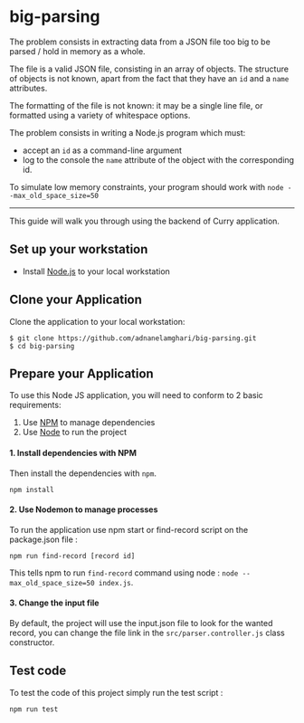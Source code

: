 # big-parsing

The problem consists in extracting data from a JSON file too big to be parsed / hold in memory as a whole.

The file is a valid JSON file, consisting in an array of objects. The structure of objects is not known, apart from the
fact that they have an `id` and a `name` attributes.

The formatting of the file is not known: it may be a single line file, or formatted using a variety of whitespace
options.

The problem consists in writing a Node.js program which must:

- accept an `id` as a command-line argument
- log to the console the `name` attribute of the object with the corresponding id.

To simulate low memory constraints, your program should work with `node --max_old_space_size=50`

---
This guide will walk you through using the backend of Curry application.

## Set up your workstation

* Install [Node.js](http://nodejs.org) to your local workstation

## Clone your Application

Clone the application to your local workstation:

	$ git clone https://github.com/adnanelamghari/big-parsing.git
	$ cd big-parsing

## Prepare your Application

To use this Node JS application, you will need to conform to 2 basic requirements:

1. Use [NPM](https://npmjs.org/) to manage dependencies
2. Use [Node](https://nodejs.org/en/) to run the project

#### 1. Install dependencies with NPM

Then install the dependencies with `npm`.

	npm install

#### 2. Use Nodemon to manage processes

To run the application use npm start or find-record script on the package.json file :

	npm run find-record [record id]

This tells npm to run `find-record` command using node : `node --max_old_space_size=50 index.js`.

#### 3. Change the input file

By default, the project will use the input.json file to look for the wanted record, you can change the file link in
the `src/parser.controller.js` class constructor.

## Test code

To test the code of this project simply run the test script :

    npm run test